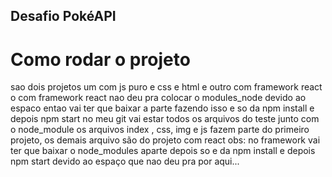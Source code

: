 ## Desafio PokéAPI
#  Como rodar o projeto


sao dois projetos um com js puro e css e html e outro com framework react o com framework react nao deu pra colocar o modules_node devido ao espaco entao vai ter que baixar a parte fazendo isso e so da npm install e depois npm start no meu git vai estar todos os arquivos do teste junto com o node_module
os arquivos index , css, img e js fazem parte do primeiro projeto, os demais arquivo são do projeto com react obs: no framework vai ter que baixar o node_modules aparte depois so e da npm install e depois npm start devido ao espaço que nao deu pra por aqui...  
